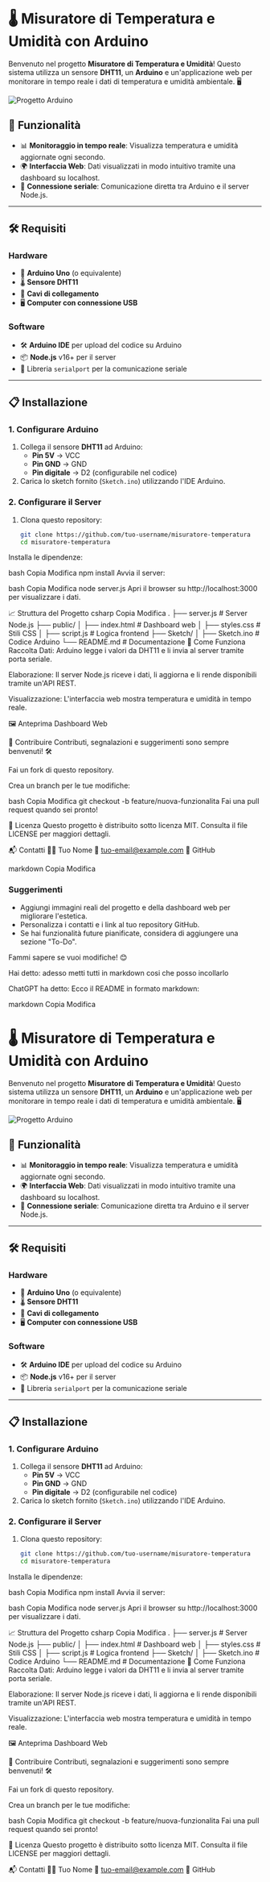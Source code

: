 # 🌡️ Misuratore di Temperatura e Umidità con Arduino

Benvenuto nel progetto **Misuratore di Temperatura e Umidità**! Questo sistema utilizza un sensore **DHT11**, un **Arduino** e un'applicazione web per monitorare in tempo reale i dati di temperatura e umidità ambientale. 🖥️

![Progetto Arduino](https://via.placeholder.com/800x400) <!-- Sostituisci con uno screenshot o immagine del progetto -->

## 🚀 Funzionalità

- 📊 **Monitoraggio in tempo reale**: Visualizza temperatura e umidità aggiornate ogni secondo.
- 🌍 **Interfaccia Web**: Dati visualizzati in modo intuitivo tramite una dashboard su localhost.
- 🔗 **Connessione seriale**: Comunicazione diretta tra Arduino e il server Node.js.

---

## 🛠️ Requisiti

### Hardware
- 🧰 **Arduino Uno** (o equivalente)
- 🌡️ **Sensore DHT11**
- 🔌 **Cavi di collegamento**
- 🖥️ **Computer con connessione USB**

### Software
- 🛠️ **Arduino IDE** per upload del codice su Arduino
- 📦 **Node.js** v16+ per il server
- 🔗 Libreria `serialport` per la comunicazione seriale

---

## 📋 Installazione

### 1. Configurare Arduino
1. Collega il sensore **DHT11** ad Arduino:
   - **Pin 5V** → VCC
   - **Pin GND** → GND
   - **Pin digitale** → D2 (configurabile nel codice)
2. Carica lo sketch fornito (`Sketch.ino`) utilizzando l'IDE Arduino.

### 2. Configurare il Server
1. Clona questo repository:
   ```bash
   git clone https://github.com/tuo-username/misuratore-temperatura
   cd misuratore-temperatura
Installa le dipendenze:

bash
Copia
Modifica
npm install
Avvia il server:

bash
Copia
Modifica
node server.js
Apri il browser su http://localhost:3000 per visualizzare i dati.

📈 Struttura del Progetto
csharp
Copia
Modifica
.
├── server.js          # Server Node.js
├── public/
│   ├── index.html     # Dashboard web
│   ├── styles.css     # Stili CSS
│   ├── script.js      # Logica frontend
├── Sketch/
│   ├── Sketch.ino     # Codice Arduino
└── README.md          # Documentazione
🌟 Come Funziona
Raccolta Dati: Arduino legge i valori da DHT11 e li invia al server tramite porta seriale.

Elaborazione: Il server Node.js riceve i dati, li aggiorna e li rende disponibili tramite un'API REST.

Visualizzazione: L'interfaccia web mostra temperatura e umidità in tempo reale.

🖼️ Anteprima
Dashboard Web
<!-- Sostituisci con uno screenshot della dashboard -->

🤝 Contribuire
Contributi, segnalazioni e suggerimenti sono sempre benvenuti! 🛠️

Fai un fork di questo repository.

Crea un branch per le tue modifiche:

bash
Copia
Modifica
git checkout -b feature/nuova-funzionalita
Fai una pull request quando sei pronto!

📜 Licenza
Questo progetto è distribuito sotto licenza MIT. Consulta il file LICENSE per maggiori dettagli.

📬 Contatti
👨‍💻 Tuo Nome
📧 tuo-email@example.com
🔗 GitHub

markdown
Copia
Modifica

### Suggerimenti
- Aggiungi immagini reali del progetto e della dashboard web per migliorare l'estetica.
- Personalizza i contatti e i link al tuo repository GitHub.
- Se hai funzionalità future pianificate, considera di aggiungere una sezione "To-Do". 

Fammi sapere se vuoi modifiche! 😊






Hai detto:
adesso metti tutti in markdown cosi che posso incollarlo


ChatGPT ha detto:
Ecco il README in formato markdown:

markdown
Copia
Modifica
# 🌡️ Misuratore di Temperatura e Umidità con Arduino

Benvenuto nel progetto **Misuratore di Temperatura e Umidità**! Questo sistema utilizza un sensore **DHT11**, un **Arduino** e un'applicazione web per monitorare in tempo reale i dati di temperatura e umidità ambientale. 🖥️

![Progetto Arduino](https://via.placeholder.com/800x400) <!-- Sostituisci con uno screenshot o immagine del progetto -->

## 🚀 Funzionalità

- 📊 **Monitoraggio in tempo reale**: Visualizza temperatura e umidità aggiornate ogni secondo.
- 🌍 **Interfaccia Web**: Dati visualizzati in modo intuitivo tramite una dashboard su localhost.
- 🔗 **Connessione seriale**: Comunicazione diretta tra Arduino e il server Node.js.

---

## 🛠️ Requisiti

### Hardware
- 🧰 **Arduino Uno** (o equivalente)
- 🌡️ **Sensore DHT11**
- 🔌 **Cavi di collegamento**
- 🖥️ **Computer con connessione USB**

### Software
- 🛠️ **Arduino IDE** per upload del codice su Arduino
- 📦 **Node.js** v16+ per il server
- 🔗 Libreria `serialport` per la comunicazione seriale

---

## 📋 Installazione

### 1. Configurare Arduino
1. Collega il sensore **DHT11** ad Arduino:
   - **Pin 5V** → VCC
   - **Pin GND** → GND
   - **Pin digitale** → D2 (configurabile nel codice)
2. Carica lo sketch fornito (`Sketch.ino`) utilizzando l'IDE Arduino.

### 2. Configurare il Server
1. Clona questo repository:
   ```bash
   git clone https://github.com/tuo-username/misuratore-temperatura
   cd misuratore-temperatura
Installa le dipendenze:

bash
Copia
Modifica
npm install
Avvia il server:

bash
Copia
Modifica
node server.js
Apri il browser su http://localhost:3000 per visualizzare i dati.

📈 Struttura del Progetto
csharp
Copia
Modifica
.
├── server.js          # Server Node.js
├── public/
│   ├── index.html     # Dashboard web
│   ├── styles.css     # Stili CSS
│   ├── script.js      # Logica frontend
├── Sketch/
│   ├── Sketch.ino     # Codice Arduino
└── README.md          # Documentazione
🌟 Come Funziona
Raccolta Dati: Arduino legge i valori da DHT11 e li invia al server tramite porta seriale.

Elaborazione: Il server Node.js riceve i dati, li aggiorna e li rende disponibili tramite un'API REST.

Visualizzazione: L'interfaccia web mostra temperatura e umidità in tempo reale.

🖼️ Anteprima
Dashboard Web
<!-- Sostituisci con uno screenshot della dashboard -->

🤝 Contribuire
Contributi, segnalazioni e suggerimenti sono sempre benvenuti! 🛠️

Fai un fork di questo repository.

Crea un branch per le tue modifiche:

bash
Copia
Modifica
git checkout -b feature/nuova-funzionalita
Fai una pull request quando sei pronto!

📜 Licenza
Questo progetto è distribuito sotto licenza MIT. Consulta il file LICENSE per maggiori dettagli.

📬 Contatti
👨‍💻 Tuo Nome
📧 tuo-email@example.com
🔗 GitHub
